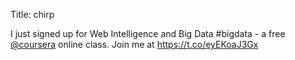 Title: chirp

I just signed up for Web Intelligence and Big Data #bigdata - a free <a href="http://twitter.com/coursera">@coursera</a> online class. Join me at  <a href="https://t.co/eyEKoaJ3Gx">https://t.co/eyEKoaJ3Gx</a>
